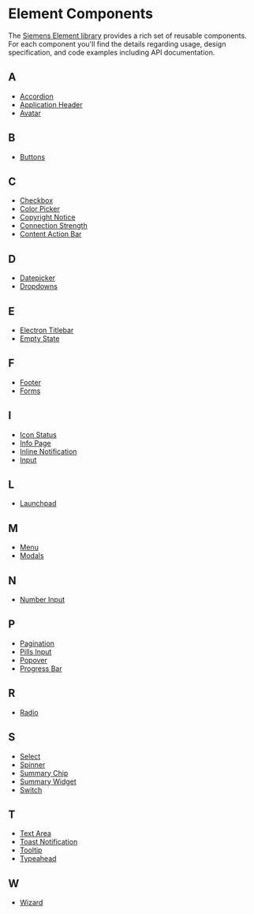 # Element Components

The [Siemens Element library](https://github.com/siemens/element)
provides a rich set of reusable components. For each component you'll find the
details regarding usage, design specification, and code examples including API
documentation.

## A

- [Accordion](layout-navigation/accordion.md)
- [Application Header](layout-navigation/application-header.md)
- [Avatar](status-notifications/avatar.md)

## B

- [Buttons](buttons-menus/buttons.md)

## C

- [Checkbox](forms-inputs/checkbox.md)
- [Color Picker](forms-inputs/color-picker.md)
- [Copyright Notice](status-notifications/copyright-notice.md)
- [Connection Strength](status-notifications/connection-strength.md)
- [Content Action Bar](buttons-menus/content-actions.md)

## D

- [Datepicker](forms-inputs/datepicker.md)
- [Dropdowns](buttons-menus/dropdowns.md)

## E

- [Electron Titlebar](layout-navigation/electron-titlebar.md)
- [Empty State](status-notifications/empty-state.md)

## F

- [Footer](layout-navigation/footer.md)
- [Forms](forms-inputs/forms.md)

## I

- [Icon Status](status-notifications/icon-status.md)
- [Info Page](pages/info-page.md)
- [Inline Notification](status-notifications/inline-notification.md)
- [Input](forms-inputs/input.md)

## L

- [Launchpad](layout-navigation/launchpad.md)

## M

- [Menu](buttons-menus/menu.md)
- [Modals](layout-navigation/modals.md)

## N

- [Number Input](forms-inputs/number-input.md)

## P

- [Pagination](layout-navigation/pagination.md)
- [Pills Input](forms-inputs/pills-input.md)
- [Popover](status-notifications/popover.md)
- [Progress Bar](progress-indication/progress-bar.md)

## R

- [Radio](forms-inputs/radio.md)

## S

- [Select](forms-inputs/select.md)
- [Spinner](progress-indication/spinner.md)
- [Summary Chip](status-notifications/summary-chip.md)
- [Summary Widget](status-notifications/summary-widget.md)
- [Switch](forms-inputs/switch.md)

## T

- [Text Area](forms-inputs/text-area.md)
- [Toast Notification](status-notifications/toast-notification.md)
- [Tooltip](status-notifications/tooltip.md)
- [Typeahead](sorting-filtering/typeahead.md)

## W

- [Wizard](layout-navigation/wizard.md)

